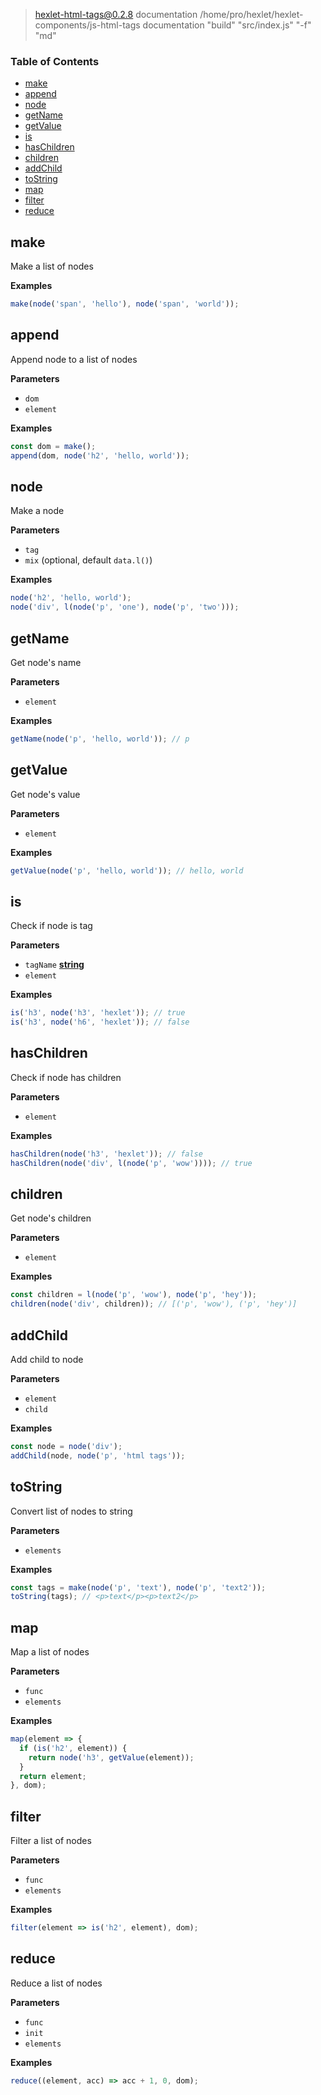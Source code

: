 
> hexlet-html-tags@0.2.8 documentation /home/pro/hexlet/hexlet-components/js-html-tags
> documentation "build" "src/index.js" "-f" "md"

<!-- Generated by documentation.js. Update this documentation by updating the source code. -->

### Table of Contents

-   [make](#make)
-   [append](#append)
-   [node](#node)
-   [getName](#getname)
-   [getValue](#getvalue)
-   [is](#is)
-   [hasChildren](#haschildren)
-   [children](#children)
-   [addChild](#addchild)
-   [toString](#tostring)
-   [map](#map)
-   [filter](#filter)
-   [reduce](#reduce)

## make

Make a list of nodes

**Examples**

```javascript
make(node('span', 'hello'), node('span', 'world'));
```

## append

Append node to a list of nodes

**Parameters**

-   `dom`
-   `element`

**Examples**

```javascript
const dom = make();
append(dom, node('h2', 'hello, world'));
```

## node

Make a node

**Parameters**

-   `tag`
-   `mix`   (optional, default `data.l()`)

**Examples**

```javascript
node('h2', 'hello, world');
node('div', l(node('p', 'one'), node('p', 'two')));
```

## getName

Get node's name

**Parameters**

-   `element`

**Examples**

```javascript
getName(node('p', 'hello, world')); // p
```

## getValue

Get node's value

**Parameters**

-   `element`

**Examples**

```javascript
getValue(node('p', 'hello, world')); // hello, world
```

## is

Check if node is tag

**Parameters**

-   `tagName` **[string](https://developer.mozilla.org/docs/Web/JavaScript/Reference/Global_Objects/String)**
-   `element`

**Examples**

```javascript
is('h3', node('h3', 'hexlet')); // true
is('h3', node('h6', 'hexlet')); // false
```

## hasChildren

Check if node has children

**Parameters**

-   `element`

**Examples**

```javascript
hasChildren(node('h3', 'hexlet')); // false
hasChildren(node('div', l(node('p', 'wow')))); // true
```

## children

Get node's children

**Parameters**

-   `element`

**Examples**

```javascript
const children = l(node('p', 'wow'), node('p', 'hey'));
children(node('div', children)); // [('p', 'wow'), ('p', 'hey')]
```

## addChild

Add child to node

**Parameters**

-   `element`
-   `child`

**Examples**

```javascript
const node = node('div');
addChild(node, node('p', 'html tags'));
```

## toString

Convert list of nodes to string

**Parameters**

-   `elements`

**Examples**

```javascript
const tags = make(node('p', 'text'), node('p', 'text2'));
toString(tags); // <p>text</p><p>text2</p>
```

## map

Map a list of nodes

**Parameters**

-   `func`
-   `elements`

**Examples**

```javascript
map(element => {
  if (is('h2', element)) {
    return node('h3', getValue(element));
  }
  return element;
}, dom);
```

## filter

Filter a list of nodes

**Parameters**

-   `func`
-   `elements`

**Examples**

```javascript
filter(element => is('h2', element), dom);
```

## reduce

Reduce a list of nodes

**Parameters**

-   `func`
-   `init`
-   `elements`

**Examples**

```javascript
reduce((element, acc) => acc + 1, 0, dom);
```
